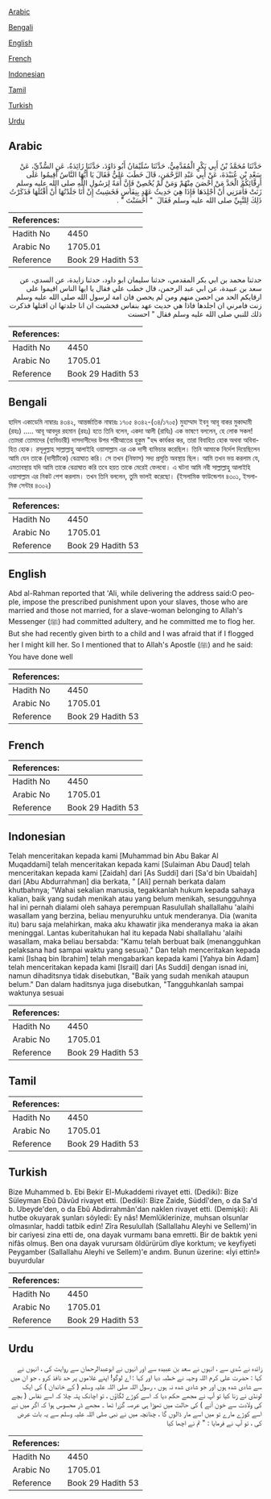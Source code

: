 [Arabic](#arabic)

[Bengali](#bengali)

[English](#english)

[French](#french)

[Indonesian](#indonesian)

[Tamil](#tamil)

[Turkish](#turkish)

[Urdu](#urdu)

## Arabic


<div dir="rtl" lang="ar" style={{fontSize:'larger',backgroundColor:'#f8f9fa',padding:20}}>
حَدَّثَنَا مُحَمَّدُ بْنُ أَبِي بَكْرٍ الْمُقَدَّمِيُّ، حَدَّثَنَا سُلَيْمَانُ أَبُو دَاوُدَ، حَدَّثَنَا زَائِدَةُ، عَنِ السُّدِّيِّ، عَنْ سَعْدِ بْنِ عُبَيْدَةَ، عَنْ أَبِي عَبْدِ الرَّحْمَنِ، قَالَ خَطَبَ عَلِيٌّ فَقَالَ يَا أَيُّهَا النَّاسُ أَقِيمُوا عَلَى أَرِقَّائِكُمُ الْحَدَّ مَنْ أَحْصَنَ مِنْهُمْ وَمَنْ لَمْ يُحْصِنْ فَإِنَّ أَمَةً لِرَسُولِ اللَّهِ صلى الله عليه وسلم زَنَتْ فَأَمَرَنِي أَنْ أَجْلِدَهَا فَإِذَا هِيَ حَدِيثُ عَهْدٍ بِنِفَاسٍ فَخَشِيتُ إِنْ أَنَا جَلَدْتُهَا أَنْ أَقْتُلَهَا فَذَكَرْتُ ذَلِكَ لِلنَّبِيِّ صلى الله عليه وسلم فَقَالَ ‏ "‏ أَحْسَنْتَ ‏"‏ ‏.‏
</div>
<div style={{backgroundColor:'#f8f9fa',padding:20, marginBottom: 10}}><table> <thead> <tr> <th>References:</th> <th></th> </tr> </thead> <tbody><tr><td>Hadith No</td><td>4450</td></tr><tr><td>Arabic No</td><td>1705.01</td></tr><tr><td>Reference</td><td>Book 29 Hadith 53</td></tr></tbody></table></div>


<div dir="rtl" lang="ar" style={{fontSize:'larger',backgroundColor:'#f8f9fa',padding:20}}>
حدثنا محمد بن ابي بكر المقدمي، حدثنا سليمان ابو داود، حدثنا زايدة، عن السدي، عن سعد بن عبيدة، عن ابي عبد الرحمن، قال خطب علي فقال يا ايها الناس اقيموا على ارقايكم الحد من احصن منهم ومن لم يحصن فان امة لرسول الله صلى الله عليه وسلم زنت فامرني ان اجلدها فاذا هي حديث عهد بنفاس فخشيت ان انا جلدتها ان اقتلها فذكرت ذلك للنبي صلى الله عليه وسلم فقال " احسنت
</div>
<div style={{backgroundColor:'#f8f9fa',padding:20, marginBottom: 10}}><table> <thead> <tr> <th>References:</th> <th></th> </tr> </thead> <tbody><tr><td>Hadith No</td><td>4450</td></tr><tr><td>Arabic No</td><td>1705.01</td></tr><tr><td>Reference</td><td>Book 29 Hadith 53</td></tr></tbody></table></div>

## Bengali


<div dir="ltr" lang="bn" style={{fontSize:'larger',backgroundColor:'#f8f9fa',padding:20}}>
হাদিস একাডেমি নাম্বারঃ ৪৩৪২, আন্তর্জাতিক নাম্বারঃ ১৭০৫ ৪৩৪২-(৩৪/১৭০৫) মুহাম্মাদ ইবনু আবূ বাকর মুকাদ্দামী (রহঃ) ..... আবূ আবদুর রহমান (রহঃ) হতে তিনি বলেন, একদা আলী (রাযিঃ) এক ভাষণে বললেন, হে লোক সকল! তোমরা তোমাদের (ব্যভিচারী) দাসদাসীদের উপর শরীআতের হুকুম "হদ্দ কার্যকর কর, তারা বিবাহিত হোক অথবা অবিবাহিত হোক। রসূলুল্লাহ সাল্লাল্লাহু আলাইহি ওয়াসাল্লাম এর এক দাসী ব্যভিচার করেছিল। তিনি আমাকে নির্দেশ দিয়েছিলেন আমি যেন তাকে (দাসীটিকে) বেত্ৰাঘাত করি। সে তখন (নিফাস) সদ্য প্রসূতি অবস্থায় ছিল। আমি তখন ভয় করলাম যে, এমতাবস্থায় যদি আমি তাকে বেত্ৰাঘাত করি তবে হয়ত তাকে মেরেই ফেলবো। এ ঘটনা আমি নবী সাল্লাল্লাহু আলাইহি ওয়াসাল্লাম এর নিকট পেশ করলাম। তখন তিনি বললেন, তুমি ভালই করেছো। (ইসলামিক ফাউন্ডেশন ৪৩০১, ইসলামিক সেন্টার ৪৩০২)
</div>
<div style={{backgroundColor:'#f8f9fa',padding:20, marginBottom: 10}}><table> <thead> <tr> <th>References:</th> <th></th> </tr> </thead> <tbody><tr><td>Hadith No</td><td>4450</td></tr><tr><td>Arabic No</td><td>1705.01</td></tr><tr><td>Reference</td><td>Book 29 Hadith 53</td></tr></tbody></table></div>

## English


<div dir="ltr" lang="en" style={{fontSize:'larger',backgroundColor:'#f8f9fa',padding:20}}>
Abd al-Rahman reported that 'Ali, while delivering the address said:O people, impose the prescribed punishment upon your slaves, those who are married and those not married, for a slave-woman belonging to Allah's Messenger (ﷺ) had committed adultery, and he committed me to flog her. But she had recently given birth to a child and I was afraid that if I flogged her I might kill her. So I mentioned that to Allah's Apostle (ﷺ) and he said: You have done well
</div>
<div style={{backgroundColor:'#f8f9fa',padding:20, marginBottom: 10}}><table> <thead> <tr> <th>References:</th> <th></th> </tr> </thead> <tbody><tr><td>Hadith No</td><td>4450</td></tr><tr><td>Arabic No</td><td>1705.01</td></tr><tr><td>Reference</td><td>Book 29 Hadith 53</td></tr></tbody></table></div>

## French


<div dir="ltr" lang="fr" style={{fontSize:'larger',backgroundColor:'#f8f9fa',padding:20}}>

</div>
<div style={{backgroundColor:'#f8f9fa',padding:20, marginBottom: 10}}><table> <thead> <tr> <th>References:</th> <th></th> </tr> </thead> <tbody><tr><td>Hadith No</td><td>4450</td></tr><tr><td>Arabic No</td><td>1705.01</td></tr><tr><td>Reference</td><td>Book 29 Hadith 53</td></tr></tbody></table></div>

## Indonesian


<div dir="ltr" lang="id" style={{fontSize:'larger',backgroundColor:'#f8f9fa',padding:20}}>
Telah menceritakan kepada kami [Muhammad bin Abu Bakar Al Muqaddami] telah menceritakan kepada kami [Sulaiman Abu Daud] telah menceritakan kepada kami [Zaidah] dari [As Suddi] dari [Sa'd bin Ubaidah] dari [Abu Abdurrahman] dia berkata, " [Ali] pernah berkata dalam khutbahnya; "Wahai sekalian manusia, tegakkanlah hukum kepada sahaya kalian, baik yang sudah menikah atau yang belum menikah, sesungguhnya hal ini pernah dialami oleh sahaya perempuan Rasulullah shallallahu 'alaihi wasallam yang berzina, beliau menyuruhku untuk menderanya. Dia (wanita itu) baru saja melahirkan, maka aku khawatir jika menderanya maka ia akan meninggal. Lantas kuberitahukan hal itu kepada Nabi shallallahu 'alaihi wasallam, maka beliau bersabda: "Kamu telah berbuat baik (menangguhkan pelaksana had sampai waktu yang sesuai)." Dan telah menceritakan kepada kami [Ishaq bin Ibrahim] telah mengabarkan kepada kami [Yahya bin Adam] telah menceritakan kepada kami [Israil] dari [As Suddi] dengan isnad ini, namun dihaditsnya tidak disebutkan, "Baik yang sudah menikah ataupun belum." Dan dalam haditsnya juga disebutkan, "Tangguhkanlah sampai waktunya sesuai
</div>
<div style={{backgroundColor:'#f8f9fa',padding:20, marginBottom: 10}}><table> <thead> <tr> <th>References:</th> <th></th> </tr> </thead> <tbody><tr><td>Hadith No</td><td>4450</td></tr><tr><td>Arabic No</td><td>1705.01</td></tr><tr><td>Reference</td><td>Book 29 Hadith 53</td></tr></tbody></table></div>

## Tamil


<div dir="ltr" lang="ta" style={{fontSize:'larger',backgroundColor:'#f8f9fa',padding:20}}>

</div>
<div style={{backgroundColor:'#f8f9fa',padding:20, marginBottom: 10}}><table> <thead> <tr> <th>References:</th> <th></th> </tr> </thead> <tbody><tr><td>Hadith No</td><td>4450</td></tr><tr><td>Arabic No</td><td>1705.01</td></tr><tr><td>Reference</td><td>Book 29 Hadith 53</td></tr></tbody></table></div>

## Turkish


<div dir="ltr" lang="tr" style={{fontSize:'larger',backgroundColor:'#f8f9fa',padding:20}}>
Bize Muhammed b. Ebi Bekir El-Mukaddemi rivayet etti. (Dediki): Bize Süleyman Ebû Dâvûd rivayet etti. (Dediki): Bize Zaide, Süddî'den, o da Sa'd b. Ubeyde'den, o da Ebû Abdirrahmân'dan naklen rivayet etti. (Demişki): Ali hutbe okuyarak şunları söyledi: Ey nâs! Memlüklerinize, muhsan olsunlar olmasınlar, haddi tatbik edin! Zîra Resulullah (Sallallahu Aleyhi ve Sellem)'in bir cariyesi zina etti de, ona dayak vurmamı bana emretti. Bir de baktık yeni nifâs olmuş. Ben ona dayak vurursam öldürürüm dîye korktum; ve keyfiyeti Peygamber (Sallallahu Aleyhi ve Sellem)'e andım. Bunun üzerine: «İyi ettin!» buyurdular
</div>
<div style={{backgroundColor:'#f8f9fa',padding:20, marginBottom: 10}}><table> <thead> <tr> <th>References:</th> <th></th> </tr> </thead> <tbody><tr><td>Hadith No</td><td>4450</td></tr><tr><td>Arabic No</td><td>1705.01</td></tr><tr><td>Reference</td><td>Book 29 Hadith 53</td></tr></tbody></table></div>

## Urdu


<div dir="rtl" lang="ur" style={{fontSize:'larger',backgroundColor:'#f8f9fa',padding:20}}>
زائدہ نے سُدی سے ، انہوں نے سعد بن عبیدہ سے اور انہوں نے ابوعبدالرحمان سے روایت کی ، انہوں نے کہا : حضرت علی کرم اللہ وجہہ نے خطبہ دیا اور کہا : اے لوگو! اپنے غلاموں پر حد نافذ کرو ، جو ان میں سے شادی شدہ ہوں اور جو شادی شدہ نہ ہوں ، رسول اللہ صلی اللہ علیہ وسلم ( کے خاندان ) کی ایک لونڈی نے زنا کیا تو آپ نے مجھے حکم دیا کہ اسے کوڑے لگاؤں ، تو اچانک پتہ چلا کہ اسے نفاس ( بچے کی ولادت سے خون آنے ) کی حالت میں تھوڑا ہی عرصہ گزرا تھا ۔ مجھے ڈر محسوس ہوا کہ اگر میں نے اسے کوڑے مارے تو میں اسے مار ڈالوں گا ، چنانچہ میں نے نبی صلی اللہ علیہ وسلم سے یہ بات عرض کی ، تو آپ نے فرمایا : " تم نے اچھا کیا
</div>
<div style={{backgroundColor:'#f8f9fa',padding:20, marginBottom: 10}}><table> <thead> <tr> <th>References:</th> <th></th> </tr> </thead> <tbody><tr><td>Hadith No</td><td>4450</td></tr><tr><td>Arabic No</td><td>1705.01</td></tr><tr><td>Reference</td><td>Book 29 Hadith 53</td></tr></tbody></table></div>